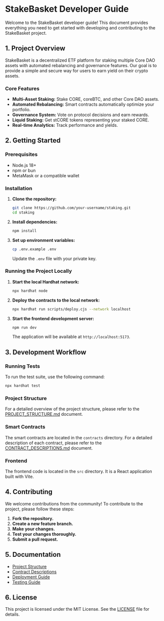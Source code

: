# StakeBasket Developer Guide

Welcome to the StakeBasket developer guide! This document provides everything you need to get started with developing and contributing to the StakeBasket project.

## 1. Project Overview

StakeBasket is a decentralized ETF platform for staking multiple Core DAO assets with automated rebalancing and governance features. Our goal is to provide a simple and secure way for users to earn yield on their crypto assets.

### Core Features

*   **Multi-Asset Staking:** Stake CORE, coreBTC, and other Core DAO assets.
*   **Automated Rebalancing:** Smart contracts automatically optimize your portfolio.
*   **Governance System:** Vote on protocol decisions and earn rewards.
*   **Liquid Staking:** Get stCORE tokens representing your staked CORE.
*   **Real-time Analytics:** Track performance and yields.

## 2. Getting Started

### Prerequisites

*   Node.js 18+
*   npm or bun
*   MetaMask or a compatible wallet

### Installation

1.  **Clone the repository:**

    ```bash
    git clone https://github.com/your-username/staking.git
    cd staking
    ```

2.  **Install dependencies:**

    ```bash
    npm install
    ```

3.  **Set up environment variables:**

    ```bash
    cp .env.example .env
    ```

    Update the `.env` file with your private key.

### Running the Project Locally

1.  **Start the local Hardhat network:**

    ```bash
    npx hardhat node
    ```

2.  **Deploy the contracts to the local network:**

    ```bash
    npx hardhat run scripts/deploy.cjs --network localhost
    ```

3.  **Start the frontend development server:**

    ```bash
    npm run dev
    ```

    The application will be available at `http://localhost:5173`.

## 3. Development Workflow

### Running Tests

To run the test suite, use the following command:

```bash
npx hardhat test
```

### Project Structure

For a detailed overview of the project structure, please refer to the [PROJECT_STRUCTURE.md](docs/PROJECT_STRUCTURE.md) document.

### Smart Contracts

The smart contracts are located in the `contracts` directory. For a detailed description of each contract, please refer to the [CONTRACT_DESCRIPTIONS.md](docs/CONTRACT_DESCRIPTIONS.md) document.

### Frontend

The frontend code is located in the `src` directory. It is a React application built with Vite.

## 4. Contributing

We welcome contributions from the community! To contribute to the project, please follow these steps:

1.  **Fork the repository.**
2.  **Create a new feature branch.**
3.  **Make your changes.**
4.  **Test your changes thoroughly.**
5.  **Submit a pull request.**

## 5. Documentation

*   [Project Structure](docs/PROJECT_STRUCTURE.md)
*   [Contract Descriptions](docs/CONTRACT_DESCRIPTIONS.md)
*   [Deployment Guide](docs/DEPLOYMENT.md)
*   [Testing Guide](docs/TESTING_GUIDE.md)

## 6. License

This project is licensed under the MIT License. See the [LICENSE](LICENSE) file for details.
